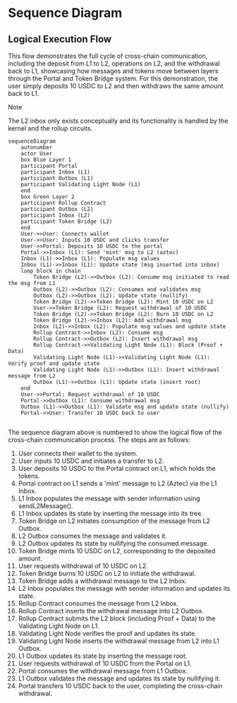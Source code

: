 # Sequence Diagram

## Logical Execution Flow
This flow demonstrates the full cycle of cross-chain communication, including the deposit from L1 to L2, operations on L2, and the withdrawal back to L1, showcasing how messages and tokens move between layers through the Portal and Token Bridge system. For this demonstration, the user simply deposits 10 USDC to L2 and then withdraws the same amount back to L1.
> [!NOTE]
> The L2 inbox only exists conceptually and its functionality is handled by the kernel and the rollup circuits.
``` mermaid
sequenceDiagram
    autonumber
    actor User
    box Blue Layer 1
    participant Portal
    participant Inbox (L1)
    participant Outbox (L1)
    participant Validating Light Node (L1)
    end
    box Green Layer 2
    participant Rollup Contract
    participant Outbox (L2)
    participant Inbox (L2)
    participant Token Bridge (L2)
    end
    User->>User: Connects wallet
    User->>User: Inputs 10 USDC and clicks transfer
    User->>Portal: Deposits 10 USDC to the portal
    Portal->>Inbox (L1): Send 'mint' msg to L2 (aztec)
    Inbox (L1)->>Inbox (L1): Populate msg values
    Inbox (L1)->>Inbox (L1): Update state (msg inserted into inbox)
    loop block in chain
        Token Bridge (L2)->>Outbox (L2): Consume msg initiated to read the msg from L1
        Outbox (L2)->>Outbox (L2): Consumes and validates msg
        Outbox (L2)->>Outbox (L2): Update state (nullify)
        Token Bridge (L2)->>Token Bridge (L2): Mint 10 USDC on L2
        User->>Token Bridge (L2): Request withdrawal of 10 USDC
        Token Bridge (L2)->>Token Bridge (L2): Burn 10 USDC on L2
        Token Bridge (L2)->>Inbox (L2): Add withdrawal msg
        Inbox (L2)->>Inbox (L2): Populate msg values and update state
        Rollup Contract->>Inbox (L2): Consume msg
        Rollup Contract->>Outbox (L2): Insert withdrawal msg
        Rollup Contract->>Validating Light Node (L1): Block (Proof + Data)
        Validating Light Node (L1)->>Validating Light Node (L1): Verify proof and update state
        Validating Light Node (L1)->>Outbox (L1): Insert withdrawal message from L2
        Outbox (L1)->>Outbox (L1): Update state (insert root)
    end
    User->>Portal: Request withdrawal of 10 USDC
    Portal->>Outbox (L1): Consume withdrawal msg
    Outbox (L1)->>Outbox (L1): Validate msg and update state (nullify)
    Portal->>User: Transfer 10 USDC back to user


```
The sequence diagram above is numbered to show the logical flow of the cross-chain communication process. The steps are as follows:
1. User connects their wallet to the system.
2. User inputs 10 USDC and initiates a transfer to L2.
3. User deposits 10 USDC to the Portal contract on L1, which holds the tokens.
4. Portal contract on L1 sends a 'mint' message to L2 (Aztec) via the L1 Inbox.
5. L1 Inbox populates the message with sender information using sendL2Message().
6. L1 Inbox updates its state by inserting the message into its tree.
7. Token Bridge on L2 initiates consumption of the message from L2 Outbox.
8. L2 Outbox consumes the message and validates it.
9. L2 Outbox updates its state by nullifying the consumed message.
10. Token Bridge mints 10 USDC on L2, corresponding to the deposited amount.
11. User requests withdrawal of 10 USDC on L2.
12. Token Bridge burns 10 USDC on L2 to initiate the withdrawal.
13. Token Bridge adds a withdrawal message to the L2 Inbox.
14. L2 Inbox populates the message with sender information and updates its state.
15. Rollup Contract consumes the message from L2 Inbox.
16. Rollup Contract inserts the withdrawal message into L2 Outbox.
17. Rollup Contract submits the L2 block (including Proof + Data) to the Validating Light Node on L1.
18. Validating Light Node verifies the proof and updates its state.
19. Validating Light Node inserts the withdrawal message from L2 into L1 Outbox.
20. L1 Outbox updates its state by inserting the message root.
21. User requests withdrawal of 10 USDC from the Portal on L1.
22. Portal consumes the withdrawal message from L1 Outbox.
23. L1 Outbox validates the message and updates its state by nullifying it.
24. Portal transfers 10 USDC back to the user, completing the cross-chain withdrawal.
